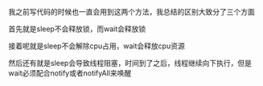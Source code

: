 我之前写代码的时候也一直会用到这两个方法，我总结的区别大致分了三个方面

首先就是sleep不会释放锁，而wait会释放锁

接着呢就是sleep不会解除cpu占用，wait会释放cpu资源

然后还有就是sleep会导致线程阻塞，时间到了之后，线程继续向下执行，但是wait必须配合notify或者notifyAll来唤醒